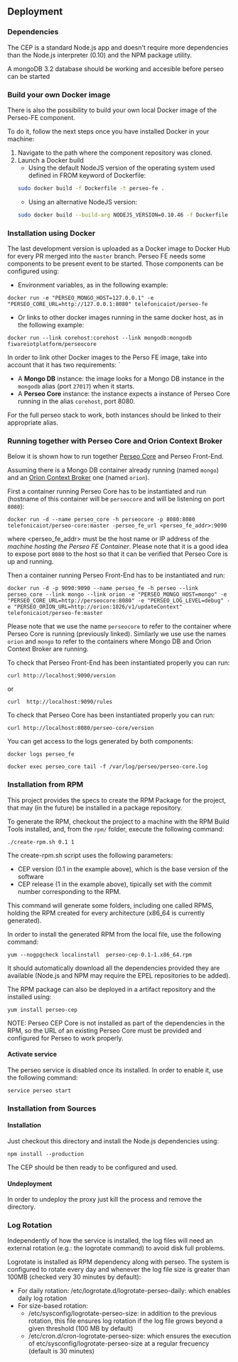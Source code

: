 <a name="deployment"></a>
## Deployment

### Dependencies

The CEP is a standard Node.js app and doesn't require more dependencies than the Node.js interpreter (0.10) and the NPM package utility.

A mongoDB 3.2 database should be working and accesible before perseo can be started

### Build your own Docker image
There is also the possibility to build your own local Docker image of the Perseo-FE component.

To do it, follow the next steps once you have installed Docker in your machine:

1. Navigate to the path where the component repository was cloned.
2. Launch a Docker build
    * Using the default NodeJS version of the operating system used defined in FROM keyword of Dockerfile:
    ```bash
    sudo docker build -f Dockerfile -t perseo-fe .
    ```
    * Using an alternative NodeJS version:
    ```bash
    sudo docker build --build-arg NODEJS_VERSION=0.10.46 -f Dockerfile -t perseo-fe .
    ```

### Installation using Docker

The last development version is uploaded as a Docker image to Docker Hub for every PR merged into the `master` branch.
Perseo FE needs some components to be present event to be started. Those components can be configured using:

* Environment variables, as in the following example:
```
docker run -e "PERSEO_MONGO_HOST=127.0.0.1" -e "PERSEO_CORE_URL=http://127.0.0.1:8080" telefonicaiot/perseo-fe
```

* Or links to other docker images running in the same docker host, as in the following example:
```
docker run --link corehost:corehost --link mongodb:mongodb fiwareiotplatform/perseocore
```

In order to link other Docker images to the Perso FE image, take into account that it has two requirements:
`
* A **Mongo DB** instance: the image looks for a Mongo DB instance in the `mongodb` alias (port `27017`) when it starts.
* A **Perseo Core** instance: the instance expects a instance of Perseo Core running in the alias `corehost`, port 8080.

For the full perseo stack to work, both instances should be linked to their appropriate alias.

### Running together with Perseo Core and Orion Context Broker

Below it is shown how to run together [Perseo Core](http://github.com/telefonicaid/perseo-core) and Perseo Front-End. 

Assuming there is a Mongo DB container already running (named `mongo`) and an [Orion Context Broker](http://github.com/telefonicaid/fiware.orion) one (named `orion`). 

First a container running Perseo Core has to be instantiated and run (hostname of this container will be `perseocore` and will be listening on port `8080`):

```
docker run -d --name perseo_core -h perseocore -p 8080:8080 telefonicaiot/perseo-core:master -perseo_fe_url <perseo_fe_addr>:9090
```

where <perseo_fe_addr> must be the host name or IP address of the *machine hosting the Perseo FE Container*. Please note that it is a good idea to
expose port `8080` to the host so that it can be verified that Perseo Core is up and running. 

Then a container running Perseo Front-End has to be instantiated and run: 

```
docker run -d -p 9090:9090 --name perseo_fe -h perseo --link perseo_core --link mongo --link orion -e "PERSEO_MONGO_HOST=mongo" -e "PERSEO_CORE_URL=http://perseocore:8080" -e "PERSEO_LOG_LEVEL=debug" -e "PERSEO_ORION_URL=http://orion:1026/v1/updateContext" telefonicaiot/perseo-fe:master
```

Please note that we use the name `perseocore` to refer to the container where Perseo Core is running (previously linked). Similarly we use use the names `orion` and 
`mongo` to refer to the containers where Mongo DB and Orion Context Broker are running. 

To check that Perseo Front-End has been instantiated properly you can run:

```
curl http://localhost:9090/version
```

or

```
curl  http://localhost:9090/rules
```

To check that Perseo Core has been instantiated properly you can run:

```
curl http://localhost:8080/perseo-core/version
```

You can get access to the logs generated by both components:

```
docker logs perseo_fe
```

```
docker exec perseo_core tail -f /var/log/perseo/perseo-core.log
```


### Installation from RPM

This project provides the specs to create the RPM Package for the project, that may (in the future) be installed in a
package repository.

To generate the RPM, checkout the project to a machine with the RPM Build Tools installed, and, from the `rpm/` folder,
execute the following command:

```
./create-rpm.sh 0.1 1
```

The create-rpm.sh script uses the following parameters:

* CEP version (0.1 in the example above), which is the base version of the software
* CEP release (1 in the example above), tipically set with the commit number corresponding to the RPM.

This command will generate some folders, including one called RPMS, holding the RPM created for every architecture
(x86_64 is currently generated).

In order to install the generated RPM from the local file, use the following command:

```
yum --nogpgcheck localinstall  perseo-cep-0.1-1.x86_64.rpm
```

It should automatically download all the dependencies provided they are available (Node.js and NPM may require the
EPEL repositories to be added).

The RPM package can also be deployed in a artifact repository and the installed using:

```
yum install perseo-cep
```

NOTE: Perseo CEP Core is not installed as part of the dependencies in the RPM, so the URL of an existing Perseo Core
must be provided and configured for Perseo to work properly.

#### Activate service
The perseo service is disabled once its installed. In order to enable it, use the following command:
```
service perseo start
```

### Installation from Sources
#### Installation

Just checkout this directory and install the Node.js dependencies using:

```
npm install --production
```

The CEP should be then ready to be configured and used.

#### Undeployment
In order to undeploy the proxy just kill the process and remove the directory.


### Log Rotation
Independently of how the service is installed, the log files will need an external rotation (e.g.: the logrotate command) to avoid disk full problems.

Logrotate is installed as RPM dependency along with perseo. The system is configured to rotate every day and whenever the log file size is greater than 100MB (checked very 30 minutes by default):
* For daily rotation: /etc/logrotate.d/logrotate-perseo-daily: which enables daily log rotation
* For size-based rotation:
	* /etc/sysconfig/logrotate-perseo-size: in addition to the previous rotation, this file ensures log rotation if the log file grows beyond a given threshold (100 MB by default)
	* /etc/cron.d/cron-logrotate-perseo-size: which ensures the execution of etc/sysconfig/logrotate-perseo-size at a regular frecuency (default is 30 minutes)
